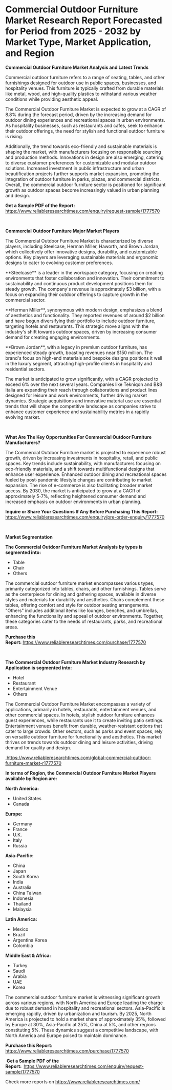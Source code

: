 <p><h1>Commercial Outdoor Furniture Market Research Report Forecasted for Period from 2025 -  2032 by Market Type, Market Application, and Region</h1></p><p><strong>Commercial Outdoor Furniture Market Analysis and Latest Trends</strong></p>
<p><p>Commercial outdoor furniture refers to a range of seating, tables, and other furnishings designed for outdoor use in public spaces, businesses, and hospitality venues. This furniture is typically crafted from durable materials like metal, wood, and high-quality plastics to withstand various weather conditions while providing aesthetic appeal.</p><p>The Commercial Outdoor Furniture Market is expected to grow at a CAGR of 8.8% during the forecast period, driven by the increasing demand for outdoor dining experiences and recreational spaces in urban environments. As hospitality businesses, such as restaurants and cafes, seek to enhance their outdoor offerings, the need for stylish and functional outdoor furniture is rising. </p><p>Additionally, the trend towards eco-friendly and sustainable materials is shaping the market, with manufacturers focusing on responsible sourcing and production methods. Innovations in design are also emerging, catering to diverse customer preferences for customizable and modular outdoor solutions. Increased investment in public infrastructure and urban beautification projects further supports market expansion, promoting the integration of outdoor furniture in parks, plazas, and commercial districts. Overall, the commercial outdoor furniture sector is positioned for significant growth as outdoor spaces become increasingly valued in urban planning and design.</p></p>
<p><strong>Get a Sample PDF of the Report:&nbsp;</strong> <a href="https://www.reliableresearchtimes.com/enquiry/request-sample/1777570?utm_campaign=1933&utm_medium=2&utm_source=Github&utm_content=ia&utm_term=07022025&utm_id=commercial-outdoor-furniture">https://www.reliableresearchtimes.com/enquiry/request-sample/1777570</a></p>
<p>&nbsp;</p>
<p><strong>Commercial Outdoor Furniture Major Market Players</strong></p>
<p><p>The Commercial Outdoor Furniture Market is characterized by diverse players, including Steelcase, Herman Miller, Haworth, and Brown Jordan, which collectively offer innovative designs, durability, and customizable options. Key players are leveraging sustainable materials and ergonomic designs to cater to evolving customer preferences.</p><p>**Steelcase** is a leader in the workspace category, focusing on creating environments that foster collaboration and innovation. Their commitment to sustainability and continuous product development positions them for steady growth. The company's revenue is approximately $3 billion, with a focus on expanding their outdoor offerings to capture growth in the commercial sector. </p><p>**Herman Miller**, synonymous with modern design, emphasizes a blend of aesthetics and functionality. They reported revenues of around $2 billion and have begun diversifying their portfolio to include outdoor furniture, targeting hotels and restaurants. This strategic move aligns with the industry's shift towards outdoor spaces, driven by increasing consumer demand for creating engaging environments.</p><p>**Brown Jordan**, with a legacy in premium outdoor furniture, has experienced steady growth, boasting revenues near $150 million. The brand's focus on high-end materials and bespoke designs positions it well in the luxury segment, attracting high-profile clients in hospitality and residential sectors.</p><p>The market is anticipated to grow significantly, with a CAGR projected to exceed 6% over the next several years. Companies like Tekniqon and B&B Italia are expanding their reach through collaborations and product lines designed for leisure and work environments, further driving market dynamics. Strategic acquisitions and innovative material use are essential trends that will shape the competitive landscape as companies strive to enhance customer experience and sustainability metrics in a rapidly evolving market.</p></p>
<p>&nbsp;</p>
<p><strong>What Are The Key Opportunities For Commercial Outdoor Furniture Manufacturers?</strong></p>
<p><p>The Commercial Outdoor Furniture market is projected to experience robust growth, driven by increasing investments in hospitality, retail, and public spaces. Key trends include sustainability, with manufacturers focusing on eco-friendly materials, and a shift towards multifunctional designs that enhance user experience. Enhanced outdoor dining and recreational spaces fueled by post-pandemic lifestyle changes are contributing to market expansion. The rise of e-commerce is also facilitating broader market access. By 2030, the market is anticipated to grow at a CAGR of approximately 5-7%, reflecting heightened consumer demand and increased emphasis on outdoor environments in urban planning.</p></p>
<p><strong>Inquire or Share Your Questions If Any Before Purchasing This Report:</strong> <a href="https://www.reliableresearchtimes.com/enquiry/pre-order-enquiry/1777570?utm_campaign=1933&utm_medium=2&utm_source=Github&utm_content=ia&utm_term=07022025&utm_id=commercial-outdoor-furniture">https://www.reliableresearchtimes.com/enquiry/pre-order-enquiry/1777570</a></p>
<p>&nbsp;</p>
<p><strong>Market Segmentation</strong></p>
<p><strong>The Commercial Outdoor Furniture Market Analysis by types is segmented into:</strong></p>
<p><ul><li>Table</li><li>Chair</li><li>Others</li></ul></p>
<p><p>The commercial outdoor furniture market encompasses various types, primarily categorized into tables, chairs, and other furnishings. Tables serve as the centerpiece for dining and gathering spaces, available in diverse styles and materials for durability and aesthetics. Chairs complement these tables, offering comfort and style for outdoor seating arrangements. "Others" includes additional items like lounges, benches, and umbrellas, enhancing the functionality and appeal of outdoor environments. Together, these categories cater to the needs of restaurants, parks, and recreational areas.</p></p>
<p><strong>Purchase this Report:&nbsp;</strong><a href="https://www.reliableresearchtimes.com/purchase/1777570?utm_campaign=1933&utm_medium=2&utm_source=Github&utm_content=ia&utm_term=07022025&utm_id=commercial-outdoor-furniture">https://www.reliableresearchtimes.com/purchase/1777570</a></p>
<p>&nbsp;</p>
<p><strong>The Commercial Outdoor Furniture Market Industry Research by Application is segmented into:</strong></p>
<p><ul><li>Hotel</li><li>Restaurant</li><li>Entertainment Venue</li><li>Others</li></ul></p>
<p><p>The Commercial Outdoor Furniture Market encompasses a variety of applications, primarily in hotels, restaurants, entertainment venues, and other commercial spaces. In hotels, stylish outdoor furniture enhances guest experiences, while restaurants use it to create inviting patio settings. Entertainment venues benefit from durable, weather-resistant options that cater to large crowds. Other sectors, such as parks and event spaces, rely on versatile outdoor furniture for functionality and aesthetics. This market thrives on trends towards outdoor dining and leisure activities, driving demand for quality and design.</p></p>
<p><a href="https://www.reliableresearchtimes.com/global-commercial-outdoor-furniture-market-r1777570?utm_campaign=1933&utm_medium=2&utm_source=Github&utm_content=ia&utm_term=07022025&utm_id=commercial-outdoor-furniture">&nbsp;https://www.reliableresearchtimes.com/global-commercial-outdoor-furniture-market-r1777570</a></p>
<p><strong>In terms of Region, the Commercial Outdoor Furniture Market Players available by Region are:</strong></p>
<p>
    <p> <strong> North America: </strong>
        <ul>
            <li>United States</li>
            <li>Canada</li>
        </ul>
        </p> 
    <p> <strong> Europe: </strong>
        <ul>
            <li>Germany</li>
            <li>France</li>
            <li>U.K.</li>
            <li>Italy</li>
            <li>Russia</li>
        </ul>
        </p> 
    <p> <strong> Asia-Pacific: </strong>
        <ul>
            <li>China</li>
            <li>Japan</li>
            <li>South Korea</li>
            <li>India</li>
            <li>Australia</li>
            <li>China Taiwan</li>
            <li>Indonesia</li>
            <li>Thailand</li>
            <li>Malaysia</li>
        </ul>
        </p> 
    <p> <strong> Latin America: </strong>
        <ul>
            <li>Mexico</li>
            <li>Brazil</li>
            <li>Argentina Korea</li>
            <li>Colombia</li>
        </ul>
        </p> 
    <p> <strong> Middle East & Africa: </strong>
        <ul>
            <li>Turkey</li>
            <li>Saudi</li>
            <li>Arabia</li>
            <li>UAE</li>
            <li>Korea</li>
        </ul>
    </p>
    </p>
<p><p>The commercial outdoor furniture market is witnessing significant growth across various regions, with North America and Europe leading the charge due to robust demand in hospitality and recreational sectors. Asia-Pacific is emerging rapidly, driven by urbanization and tourism. By 2025, North America is projected to hold a market share of approximately 35%, followed by Europe at 30%, Asia-Pacific at 25%, China at 5%, and other regions constituting 5%. These dynamics suggest a competitive landscape, with North America and Europe poised to maintain dominance.</p></p>
<p><strong>Purchase this Report: </strong><a href="https://www.reliableresearchtimes.com/purchase/1777570?utm_campaign=1933&utm_medium=2&utm_source=Github&utm_content=ia&utm_term=07022025&utm_id=commercial-outdoor-furniture">https://www.reliableresearchtimes.com/purchase/1777570</a></p>
<p>&nbsp;<strong>Get a Sample PDF of the Report:&nbsp;&nbsp;</strong><a href="https://www.reliableresearchtimes.com/enquiry/request-sample/1777570?utm_campaign=1933&utm_medium=2&utm_source=Github&utm_content=ia&utm_term=07022025&utm_id=commercial-outdoor-furniture">https://www.reliableresearchtimes.com/enquiry/request-sample/1777570</a></p>
<p><strong></strong></p>
<p>Check more reports on <a href="https://www.reliableresearchtimes.com/?utm_campaign=1933&utm_medium=2&utm_source=Github&utm_content=ia&utm_term=07022025&utm_id=commercial-outdoor-furniture">https://www.reliableresearchtimes.com/</a></p>